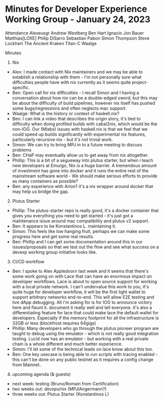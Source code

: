 # Minutes for Developer Experience Working Group - January 24, 2023


Attendance
Alexeusgr
Andrew Westberg
Ben Hart
Ignacio
Jon Bauer
Matthias[LOXE]
Philip DiSarro
Sebastian Pabon
Simon Thompson
Steve Lockhart
The Ancient Kraken
Titan-C
Waalge



Minutes


1. Nix
- Alex: I made contact with Nix maintainers and we may be able to establish a relationship with them - I'm not personally sure what difficulties people have with nix currently as it seems quite project-specific.
- Ben: Open call for nix difficulties - I recall Simon and I having a conversation about how nix can be a double-edged sword, but this may be about the difficulty of build pipelines, however nix itself has pushed some bugs/regressions and often neglects mac support.
- Waalge: What is the history or context of haskell.nix?
- Ben: I can link a video that describes the origin story, it's tied to difficulty when doing profiled builds with cabal2nix, which would be the non-IOG. Our (Mlabs) issues with haskell.nix is that we feel that we could speed up builds significantly with experimental nix features, particularly recursive nix - but it's not trivial work.
- Simon: We can try to bring MPJ in to a future meeting to discuss problems
- Ben: CHaP may eventually allow us to get away from nix altogether.
- Phillip: This is a bit of a segueway into plutus starter, but when i teach new developers at Emurgo, Nix is a huge barrier. A tremendous amount of investment has gone into docker and it runs the entire rest of the mainstream software world - We should make serious efforts to provide as many containers as possible?
- Ben: any experience with Arion? it's a nix wrapper around docker that may help us bridge the gap.
2. Plutus Starter
- Phillip: The plutus-starter repo is really good, it's a docker container that gives you everything you need to get started - it's just got a maintenance issue around mac compatibility and plutus v2 support.
- Ben: It appears to be Konstantinos L. maintaining it. 
- Simon: This feels like low hanging fruit, perhaps we can make some progress here and get some real results.
- Ben: Phillip and I can get some documentation around this in our issues/proposals  so that we test out the flow and see what success on a devexp working group initiative looks like.
3. CI/CD workflow
- Ben: I spoke to Alex Appledoorn last week and it seems that there's some work going on with Lace that can have an enormous impact on developer workflows. Lace is about to open source support for working with a local private network.  I can't undervalue this work to you, it's quite huge for developer workflow, it will be the first light wallet to support arbitrary networks end-to-end. This will allow E2E testing and live dApp debugging.  All i'm asking for is for IOG to announce victory here and flaunt it. document it really well and tell everyone.  it's also a differentiating feature for lace that could make lace the default wallet for developers. Especially if the memory footprint for all the infrastructure is 32GB or less (blockfrost requires 64gigs)
- Phillip: Many developers who go through the plutus pioneer program are taught to debug using the emulator - which is not really good integration testing. Lucid now has an emulator - but working with a real private chain is a whole different and much better experience.
- Simon: I'll let some of the technical leads on lace know about this too.
- Ben: One key usecase is being able to run scripts with tracing enabled - this can't be done on any public testnet as it requires a config change from Mainnet..

4. upcoming agenda (& guests)
- next week: testing (Bruno/Romain from Certification)
- two weeks out: devops/nix (MPJ/Angermann?)
- three weeks out: Plutus Starter (Konstantinos L)
